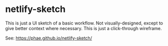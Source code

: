 # netlify-sketch

This is just a UI sketch of a basic workflow.  Not visually-designed, except to give better context where necessary. This is just a click-through wireframe.

See: https://phae.github.io/netlify-sketch/
